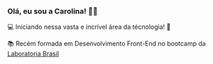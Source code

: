 ### Olá, eu sou a Carolina! 👋:rainbow:

:computer: Iniciando nessa vasta e incrível área da técnologia! :rocket:

:books: Recém formada em Desenvolvimento Front-End no bootcamp da [Laboratoria Brasil](https://www.laboratoria.la/br)

